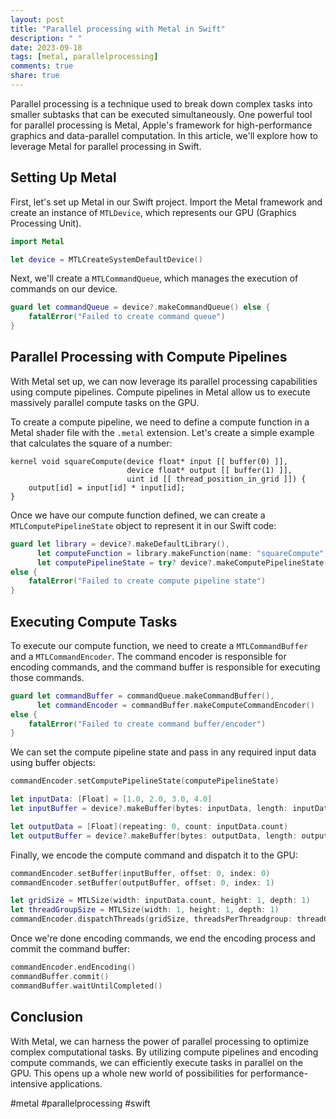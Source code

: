 ```yaml
---
layout: post
title: "Parallel processing with Metal in Swift"
description: " "
date: 2023-09-18
tags: [metal, parallelprocessing]
comments: true
share: true
---
```


Parallel processing is a technique used to break down complex tasks into smaller subtasks that can be executed simultaneously. One powerful tool for parallel processing is Metal, Apple's framework for high-performance graphics and data-parallel computation. In this article, we'll explore how to leverage Metal for parallel processing in Swift.

## Setting Up Metal

First, let's set up Metal in our Swift project. Import the Metal framework and create an instance of `MTLDevice`, which represents our GPU (Graphics Processing Unit).

```swift
import Metal

let device = MTLCreateSystemDefaultDevice()
```

Next, we'll create a `MTLCommandQueue`, which manages the execution of commands on our device.

```swift
guard let commandQueue = device?.makeCommandQueue() else {
    fatalError("Failed to create command queue")
}
```

## Parallel Processing with Compute Pipelines

With Metal set up, we can now leverage its parallel processing capabilities using compute pipelines. Compute pipelines in Metal allow us to execute massively parallel compute tasks on the GPU.

To create a compute pipeline, we need to define a compute function in a Metal shader file with the `.metal` extension. Let's create a simple example that calculates the square of a number:

```metal
kernel void squareCompute(device float* input [[ buffer(0) ]],
                          device float* output [[ buffer(1) ]],
                          uint id [[ thread_position_in_grid ]]) {
    output[id] = input[id] * input[id];
}
```

Once we have our compute function defined, we can create a `MTLComputePipelineState` object to represent it in our Swift code:

```swift
guard let library = device?.makeDefaultLibrary(),
      let computeFunction = library.makeFunction(name: "squareCompute"),
      let computePipelineState = try? device?.makeComputePipelineState(function: computeFunction)
else {
    fatalError("Failed to create compute pipeline state")
}
```

## Executing Compute Tasks

To execute our compute function, we need to create a `MTLCommandBuffer` and a `MTLCommandEncoder`. The command encoder is responsible for encoding commands, and the command buffer is responsible for executing those commands.

```swift
guard let commandBuffer = commandQueue.makeCommandBuffer(),
      let commandEncoder = commandBuffer.makeComputeCommandEncoder()
else {
    fatalError("Failed to create command buffer/encoder")
}
```

We can set the compute pipeline state and pass in any required input data using buffer objects:

```swift
commandEncoder.setComputePipelineState(computePipelineState)

let inputData: [Float] = [1.0, 2.0, 3.0, 4.0]
let inputBuffer = device?.makeBuffer(bytes: inputData, length: inputData.count * MemoryLayout<Float>.stride, options: [])

let outputData = [Float](repeating: 0, count: inputData.count)
let outputBuffer = device?.makeBuffer(bytes: outputData, length: outputData.count * MemoryLayout<Float>.stride, options: [])
```

Finally, we encode the compute command and dispatch it to the GPU:

```swift
commandEncoder.setBuffer(inputBuffer, offset: 0, index: 0)
commandEncoder.setBuffer(outputBuffer, offset: 0, index: 1)

let gridSize = MTLSize(width: inputData.count, height: 1, depth: 1)
let threadGroupSize = MTLSize(width: 1, height: 1, depth: 1)
commandEncoder.dispatchThreads(gridSize, threadsPerThreadgroup: threadGroupSize)
```

Once we're done encoding commands, we end the encoding process and commit the command buffer:

```swift
commandEncoder.endEncoding()
commandBuffer.commit()
commandBuffer.waitUntilCompleted()
```

## Conclusion

With Metal, we can harness the power of parallel processing to optimize complex computational tasks. By utilizing compute pipelines and encoding compute commands, we can efficiently execute tasks in parallel on the GPU. This opens up a whole new world of possibilities for performance-intensive applications.

#metal #parallelprocessing #swift